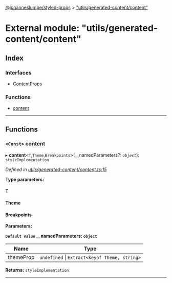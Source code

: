 [@johanneslumpe/styled-props](../README.md) > ["utils/generated-content/content"](../modules/_utils_generated_content_content_.md)

# External module: "utils/generated-content/content"

## Index

### Interfaces

* [ContentProps](../interfaces/_utils_generated_content_content_.contentprops.md)

### Functions

* [content](_utils_generated_content_content_.md#content)

---

## Functions

<a id="content"></a>

### `<Const>` content

▸ **content**<`T`,`Theme`,`Breakpoints`>(__namedParameters?: *`object`*): `styleImplementation`

*Defined in [utils/generated-content/content.ts:15](https://github.com/johanneslumpe/styled-props/blob/8e709f1/src/utils/generated-content/content.ts#L15)*

**Type parameters:**

#### T 
#### Theme 
#### Breakpoints 
**Parameters:**

**`Default value` __namedParameters: `object`**

| Name | Type |
| ------ | ------ |
| themeProp | `undefined` \| `Extract<keyof Theme, string>` |

**Returns:** `styleImplementation`

___

